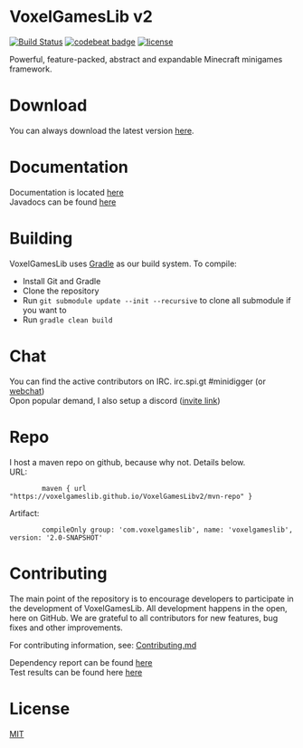 # VoxelGamesLib v2

[![Build Status](https://travis-ci.org/VoxelGamesLib/VoxelGamesLibv2.svg?branch=master)](https://travis-ci.org/VoxelGamesLib/VoxelGamesLibv2)
[![codebeat badge](https://codebeat.co/badges/fca40169-ef87-4f2a-af71-5524970eb058)](https://codebeat.co/projects/github-com-voxelgameslib-voxelgameslibv2-master)
[![license](https://img.shields.io/github/license/VoxelGamesLib/VoxelGamesLibv2.svg)](LICENSE)

Powerful, feature-packed, abstract and expandable Minecraft minigames framework.

# Download

You can always download the latest version [here](https://github.com/VoxelGamesLib/VoxelGamesLibv2/blob/gh-pages/voxelgameslib-2.0-SNAPSHOT-all.jar?raw=true).

# Documentation

Documentation is located [here](https://voxelgameslib.github.io/docs/)  
Javadocs can be found [here](https://voxelgameslib.github.io/VoxelGamesLibv2/VGL/javadoc/)  

# Building

VoxelGamesLib uses [Gradle](https://gradle.org/) as our build system. To compile:

* Install Git and Gradle
* Clone the repository
* Run `git submodule update --init --recursive` to clone all submodule if you want to
* Run `gradle clean build`

# Chat

You can find the active contributors on IRC. irc.spi.gt #minidigger (or [webchat](https://s.minidigger.me/irc))  
Opon popular demand, I also setup a discord ([invite link](https://s.minidigger.me/discord))

# Repo

I host a maven repo on github, because why not. Details below.  
URL:
```
        maven { url "https://voxelgameslib.github.io/VoxelGamesLibv2/mvn-repo" }
```
Artifact:
```
        compileOnly group: 'com.voxelgameslib', name: 'voxelgameslib', version: '2.0-SNAPSHOT'
```

# Contributing

The main point of the repository is to encourage developers to participate in the development of VoxelGamesLib. All development happens in the open, here on GitHub. We are grateful to all contributors for new features, bug fixes and other improvements.

For contributing information, see: [Contributing.md](CONTRIBUTING.md)

Dependency report can be found [here](https://voxelgameslib.github.io/VoxelGamesLibv2/VGL/report.txt)  
Test results can be found here [here](https://voxelgameslib.github.io/VoxelGamesLibv2/VGL/tests/test/)  

# License

[MIT](LICENSE)
